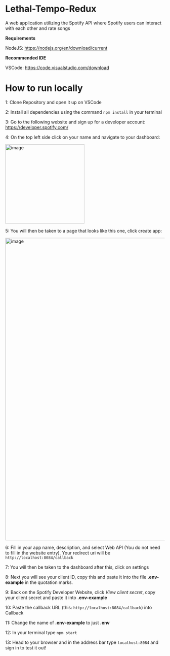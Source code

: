 # Lethal-Tempo-Redux
A web application utilizing the Spotify API where Spotify users can interact with each other and rate songs

**Requirements**

NodeJS: https://nodejs.org/en/download/current

**Recommended IDE**

VSCode: https://code.visualstudio.com/download


# How to run locally

1: Clone Repository and open it up on VSCode

2: Install all dependencies using the command `npm install` in your terminal

3: Go to the following website and sign up for a developer account: https://developer.spotify.com/

4: On the top left side click on your name and navigate to your dashboard:

<img width="250" alt="image" src="https://github.com/4155-Lethal-Tempo/Lethal-Tempo-Redux/assets/112443437/647be87b-dcd0-4a9c-81db-439256700466">

5: You will then be taken to a page that looks like this one, click create app:

<img width="953" alt="image" src="https://github.com/4155-Lethal-Tempo/Lethal-Tempo-Redux/assets/112443437/5286aed7-eac1-486d-8a6b-5a4f152a7c1a">


6: Fill in your app name, description, and select Web API (You do not need to fill in the website entry). Your redirect uri will be `http://localhost:8084/callback`

7: You will then be taken to the dashboard after this, click on settings

8: Next you will see your client ID, copy this and paste it into the file **.env-example** in the quotation marks.

9: Back on the Spotify Developer Website, click *View client secret*, copy your client secret and paste it into **.env-example**

10: Paste the callback URL (this: `http://localhost:8084/callback`) into Callback

11: Change the name of **.env-example** to just **.env**

12: In your terminal type `npm start`

13: Head to your browser and in the address bar type `localhost:8084` and sign in to test it out!






